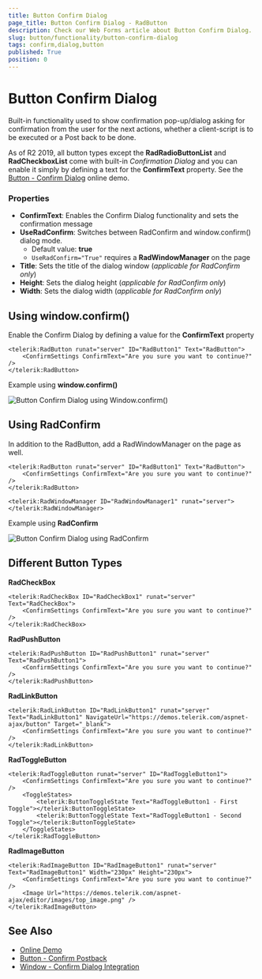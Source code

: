 ```yaml
---
title: Button Confirm Dialog
page_title: Button Confirm Dialog - RadButton
description: Check our Web Forms article about Button Confirm Dialog.
slug: button/functionality/button-confirm-dialog
tags: confirm,dialog,button
published: True
position: 0
---
```


# Button Confirm Dialog

Built-in functionality used to show confirmation pop-up/dialog asking for confirmation from the user for the next actions, whether a client-script is to be executed or a Post back to be done.

As of R2 2019, all button types except the **RadRadioButtonList** and **RadCheckboxList** come with built-in *Confirmation Dialog* and you can enable it simply by defining a text for the **ConfirmText** property. See the [Button - Confirm Dialog](https://demos.telerik.com/aspnet-ajax/controls/examples/integration/buttonconfirmdialog/defaultcs.aspx) online demo.

### Properties

* **ConfirmText**: Enables the Confirm Dialog functionality and sets the confirmation message
* **UseRadConfirm**: Switches between RadConfirm and window.confirm() dialog mode.
  * Default value: **true**
  * `UseRadConfirm="True"` requires a **RadWindowManager** on the page
* **Title**: Sets the title of the dialog window (*applicable for RadConfirm only*)
* **Height**: Sets the dialog height (*applicable for RadConfirm only*)
* **Width**: Sets the dialog width (*applicable for RadConfirm only*)

## Using window.confirm()

Enable the Confirm Dialog by defining a value for the **ConfirmText** property

````ASP.NET
<telerik:RadButton runat="server" ID="RadButton1" Text="RadButton">
    <ConfirmSettings ConfirmText="Are you sure you want to continue?" />
</telerik:RadButton>
````

Example using **window.confirm()**

![Button Confirm Dialog using Window.confirm()](images/button-confirm-dialog-window-confirm.gif)

## Using RadConfirm

In addition to the RadButton, add a RadWindowManager on the page as well.

````ASP.NET
<telerik:RadButton runat="server" ID="RadButton1" Text="RadButton">
    <ConfirmSettings ConfirmText="Are you sure you want to continue?"  />
</telerik:RadButton>

<telerik:RadWindowManager ID="RadWindowManager1" runat="server"></telerik:RadWindowManager>
````

Example using **RadConfirm**

![Button Confirm Dialog using RadConfirm](images/button-confirm-dialog-radconfirm.gif)

## Different Button Types

**RadCheckBox**

````ASP.NET
<telerik:RadCheckBox ID="RadCheckBox1" runat="server" Text="RadCheckBox">
    <ConfirmSettings ConfirmText="Are you sure you want to continue?" />
</telerik:RadCheckBox>
````

**RadPushButton**

````ASP.NET
<telerik:RadPushButton ID="RadPushButton1" runat="server" Text="RadPushButton1">
    <ConfirmSettings ConfirmText="Are you sure you want to continue?" />
</telerik:RadPushButton>
````

**RadLinkButton**

````ASP.NET
<telerik:RadLinkButton ID="RadLinkButton1" runat="server" Text="RadLinkButton1" NavigateUrl="https://demos.telerik.com/aspnet-ajax/button" Target="_blank">
    <ConfirmSettings ConfirmText="Are you sure you want to continue?" />
</telerik:RadLinkButton>
````

**RadToggleButton**

````ASP.NET
<telerik:RadToggleButton runat="server" ID="RadToggleButton1">
    <ConfirmSettings ConfirmText="Are you sure you want to continue?" />
    <ToggleStates>
        <telerik:ButtonToggleState Text="RadToggleButton1 - First Toggle"></telerik:ButtonToggleState>
        <telerik:ButtonToggleState Text="RadToggleButton1 - Second Toggle"></telerik:ButtonToggleState>
    </ToggleStates>
</telerik:RadToggleButton>
````

**RadImageButton**

````ASP.NET
<telerik:RadImageButton ID="RadImageButton1" runat="server" Text="RadImageButton1" Width="230px" Height="230px">
    <ConfirmSettings ConfirmText="Are you sure you want to continue?" />
    <Image Url="https://demos.telerik.com/aspnet-ajax/editor/images/top_image.png" />
</telerik:RadImageButton>
````

## See Also

 * [Online Demo](https://demos.telerik.com/aspnet-ajax/controls/examples/integration/buttonconfirmdialog/defaultcs.aspx?product=button)
 * [Button - Confirm Postback](https://demos.telerik.com/aspnet-ajax/button/examples/confirm/defaultcs.aspx)
 * [Window - Confirm Dialog Integration](https://demos.telerik.com/aspnet-ajax/window/examples/confirmserverclicks/defaultcs.aspx)
